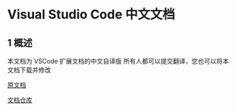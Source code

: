 # Visual Studio Code 中文文档
## 1 概述
本文档为 VSCode 扩展文档的中文自译版
所有人都可以提交翻译，您也可以将本文档下载并修改

[原文档](https://code.visualstudio.com/api/get-started/extension-anatomy)

[文档仓库](https://github.com/microsoft/vscode-docs)
